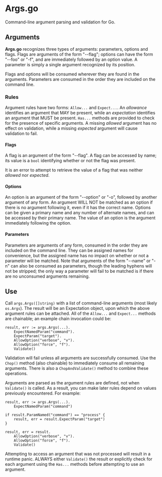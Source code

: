 # Args.go #

Command-line argument parsing and validation for Go.

## Arguments ##

**Args.go** recognizes three types of arguments: parameters, options and flags. Flags are arguments of the form "--flag"; options can have the form "--foo" or "-f", and are immediately followed by an option value. A parameter is simply a single argument recognized by its position.

Flags and options will be consumed wherever they are found in the arguments. Parameters are consumed in the order they are included on the command line.

### Rules ###

Argument rules have two forms: `Allow...` and `Expect...`. An *allowance* identifies an argument that MAY be present, while an *expectation* identifies an argument that MUST be present. `Has...` methods are provided to check for the presence of specific arguments. A missing *allowed* argument has no effect on validation, while a missing *expected* argument will cause validation to fail.

#### Flags ####

A flag is an argument of the form "--flag". A flag can be accessed by name; its value is a `bool` identifying whether or not the flag was present.

It is an error to attempt to retrieve the value of a flag that was neither *allowed* nor *expected*.

#### Options ####

An option is an argument of the form "--option" or "-o", followed by another argument of any form. An argument WILL NOT be matched as an option if there is no argument following it, even if it has the correct name. Options can be given a primary name and any number of alternate names, and can be accessed by their primary name. The value of an option is the argument immediately following the option.

#### Parameters ####

Parameters are arguments of any form, consumed in the order they are included on the command line. They can be assigned names for convenience, but the assigned name has no impact on whether or not a parameter will be matched. Note that arguments of the form "--name" or "-n" can also be consumed as parameters, though the leading hyphens will not be stripped; the only way a parameter will fail to be matched is if there are no unconsumed arguments remaining.


## Use ##

Call `args.Args([]string)` with a list of command-line arguments (most likely `os.Args`). The result will be an Expectation object, upon which the above argument rules can be attached. All of the `Allow...` and `Expect...` methods are chainable; an example chain invocation could be:

	result, err := args.Args(...).
		ExpectNamedParam("command").
		ExpectParam("target").
		AllowOption("verbose", "v").
		AllowOption("force", "f").
		Validate()
		
Validation will fail unless all arguments are successfully consumed. Use the `Chop()` method (also chainable) to immediately consume all remaining arguments. There is also a `ChopAndValidate()` method to combine these operations.

Arguments are parsed as the argument rules are defined, not when `Validate()` is called. As a result, you can make later rules depend on values previously encountered. For example:

	result, err := args.Args(...).
		ExpectNamedParam("command")
		
	if result.ParamNamed("command") == "process" {
		result, err = result.ExpectParam("target")
	}
	
	result, err = result.
		AllowOption("verbose", "v").
		AllowOption("force", "f").
		Validate()
		
Attempting to access an argument that was not processed will result in a runtime panic. ALWAYS either `Validate()` the result or explicitly check for each argument using the `Has...` methods before attempting to use an argument.
